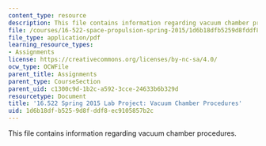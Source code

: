 ```yaml
---
content_type: resource
description: This file contains information regarding vacuum chamber procedures.
file: /courses/16-522-space-propulsion-spring-2015/1d6b18dfb5259d8fddf8ec9105857b2c_MIT16_522S15_LabVacuumSPL2.pdf
file_type: application/pdf
learning_resource_types:
- Assignments
license: https://creativecommons.org/licenses/by-nc-sa/4.0/
ocw_type: OCWFile
parent_title: Assignments
parent_type: CourseSection
parent_uid: c1300c9d-1b2c-a592-3cce-24633b6b329d
resourcetype: Document
title: '16.522 Spring 2015 Lab Project: Vacuum Chamber Procedures'
uid: 1d6b18df-b525-9d8f-ddf8-ec9105857b2c
---
```

This file contains information regarding vacuum chamber procedures.